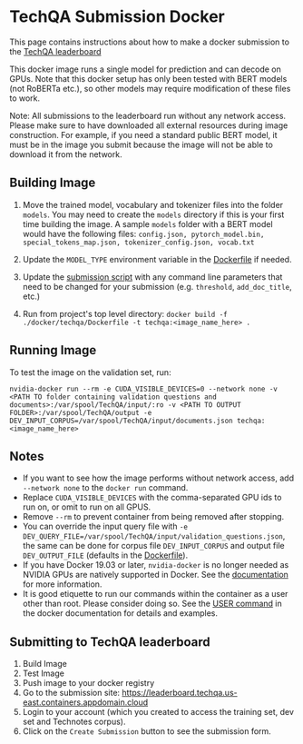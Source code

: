 # TechQA Submission Docker

This page contains instructions about how to make a docker submission to the [TechQA leaderboard](https://leaderboard.techqa.us-east.containers.appdomain.cloud)

This docker image runs a single model for prediction and can decode on GPUs. Note that this docker setup has only been tested with BERT models (not RoBERTa etc.), so other models may require modification of these files to work. 

Note: All submissions to the leaderboard run without any network access. Please make sure to have downloaded all external resources during image construction. For example, if you need a standard public BERT model, it must be in the image you submit because the image will not be able to download it from the network.

## Building Image

1) Move the trained model, vocabulary and tokenizer files into the folder `models`. You may need to create the `models` directory if this is your first time building the image. A sample `models` folder with a BERT model would have the following files: `config.json, pytorch_model.bin, special_tokens_map.json, tokenizer_config.json, vocab.txt`

2) Update the `MODEL_TYPE` environment variable in the [Dockerfile](./Dockerfile) if needed.
3) Update the [submission script](./submission.sh) with any command line parameters that need to be changed for
  your submission (e.g. `threshold`, `add_doc_title`, etc.)
4) Run from project's top level directory:
```docker build -f ./docker/techqa/Dockerfile -t techqa:<image_name_here> .```

## Running Image

To test the image on the validation set, run:

```
nvidia-docker run --rm -e CUDA_VISIBLE_DEVICES=0 --network none -v <PATH TO folder containing validation questions and documents>:/var/spool/TechQA/input/:ro -v <PATH TO OUTPUT FOLDER>:/var/spool/TechQA/output -e DEV_INPUT_CORPUS=/var/spool/TechQA/input/documents.json techqa:<image_name_here>
```

## Notes

- If you want to see how the image performs without network access,
 add `--network none` to the `docker run` command.
- Replace `CUDA_VISIBLE_DEVICES` with the comma-separated GPU ids to run on,
 or omit to run on all GPUS.
- Remove `--rm` to prevent container from being removed after stopping.
- You can override the input query file with `-e DEV_QUERY_FILE=/var/spool/TechQA/input/validation_questions.json`,
 the same can be done for corpus file `DEV_INPUT_CORPUS` and output file `DEV_OUTPUT_FILE` (defaults in the [Dockerfile](./Dockerfile)).
- If you have Docker 19.03 or later, `nvidia-docker` is no longer needed as NVIDIA GPUs are natively supported in Docker.
  See the [documentation](https://github.com/NVIDIA/nvidia-docker#quickstart) for more information.
- It is good etiquette to run our commands within the container as a user other than root.  Please consider doing so.  See the [USER command](https://docs.docker.com/engine/reference/builder/#user) in the docker documentation for details and examples.

## Submitting to TechQA leaderboard

1) Build Image
2) Test Image
3) Push image to your docker registry
4) Go to the submission site: https://leaderboard.techqa.us-east.containers.appdomain.cloud
5) Login to your account (which you created to access the training set, dev set and Technotes corpus).
6) Click on the `Create Submission` button to see the submission form.

